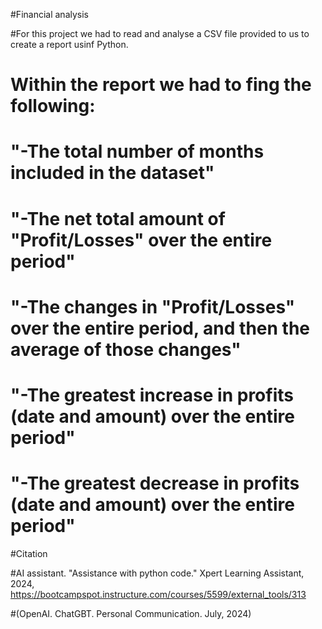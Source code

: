 #Financial analysis

#For this project we had to read and analyse a CSV file provided to us to create a report usinf Python.
# Within the report we had to fing the following:
# "-The total number of months included in the dataset"
# "-The net total amount of "Profit/Losses" over the entire period"
# "-The changes in "Profit/Losses" over the entire period, and then the average of those changes"
# "-The greatest increase in profits (date and amount) over the entire period"
# "-The greatest decrease in profits (date and amount) over the entire period"

#Citation

#AI assistant. "Assistance with python code." Xpert Learning Assistant, 2024, https://bootcampspot.instructure.com/courses/5599/external_tools/313

#(OpenAI. ChatGBT. Personal Communication. July, 2024)
